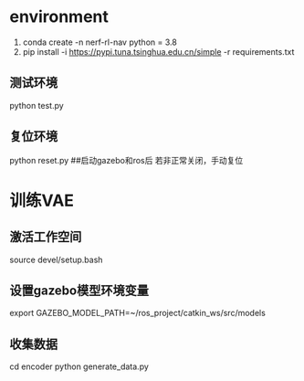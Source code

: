 # environment
1. conda create -n nerf-rl-nav python = 3.8
2. pip install -i https://pypi.tuna.tsinghua.edu.cn/simple -r requirements.txt

## 测试环境
python test.py

## 复位环境
python reset.py     ##启动gazebo和ros后 若非正常关闭，手动复位

# 训练VAE
## 激活工作空间
source devel/setup.bash

## 设置gazebo模型环境变量

export GAZEBO_MODEL_PATH=~/ros_project/catkin_ws/src/models

## 收集数据
cd encoder
python generate_data.py